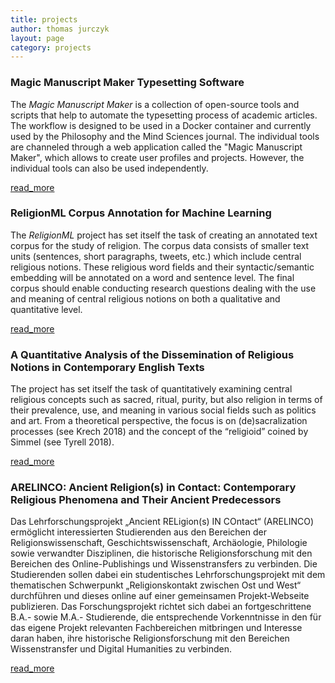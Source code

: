 ```yaml
---
title: projects
author: thomas jurczyk
layout: page
category: projects
---
```


<h3>Magic Manuscript Maker Typesetting Software</h3>
<p class="project-teaser">
	The <em>Magic Manuscript Maker</em> is a collection of open-source tools and scripts that help to automate the typesetting process of academic articles. The workflow is designed to be used in a Docker container and currently used by the Philosophy and the Mind Sciences journal. The individual tools are channeled through a web application called the "Magic Manuscript Maker", which allows to create user profiles and projects. However, the individual tools can also be used independently.
</p>

<p class="project-teaser-link">
	<a href="https://github.com/phimisci" target="_blank">
		<span class="material-icons-rounded md-36">
			read_more
		</span>
	</a>
</p>

<h3>ReligionML Corpus Annotation for Machine Learning</h3>
<p class="project-teaser">
	The <em>ReligionML</em> project has set itself the task of creating an annotated text corpus for the study of religion. The corpus data consists of smaller text units (sentences, short paragraphs, tweets, etc.) which include central religious notions. These religious word fields and their syntactic/semantic embedding will be annotated on a word and sentence level. The final corpus should enable conducting research questions dealing with the use and meaning of central religious notions on both a qualitative and quantitative level.
</p>

<p class="project-teaser-link">
	<a href="{{ site.baseurl }}{% link projects/religionml.md %}">
		<span class="material-icons-rounded md-36">
			read_more
		</span>
	</a>
</p>

<h3>A Quantitative Analysis of the Dissemination of Religious Notions in Contemporary English Texts</h3>
<p class="project-teaser">
	The project has set itself the task of quantitatively examining central religious concepts such as sacred, ritual, purity, but also religion in terms of their prevalence, use, and meaning in various social fields such as politics and art. From a theoretical perspective, the focus is on (de)sacralization processes (see Krech 2018) and the concept of the “religioid” coined by Simmel (see Tyrell 2018).
</p>

<p class="project-teaser-link">
	<a href="{{ site.baseurl }}{% link projects/religioid.md %}">
		<span class="material-icons-rounded md-36">
			read_more
		</span>
	</a>
</p>

<h3>ARELINCO: Ancient Religion(s) in Contact: Contemporary Religious Phenomena and Their Ancient Predecessors</h3>
<p class="project-teaser">
	Das Lehrforschungsprojekt „Ancient RELigion(s) IN COntact“ (ARELINCO) ermöglicht interessierten Studierenden aus den Bereichen der Religionswissenschaft, Geschichtswissenschaft, Archäologie, Philologie sowie verwandter Disziplinen, die historische Religionsforschung mit den Bereichen des Online-Publishings und Wissenstransfers zu verbinden. Die Studierenden sollen dabei ein studentisches Lehrforschungsprojekt mit dem thematischen Schwerpunkt „Religionskontakt zwischen Ost und West“ durchführen und dieses online auf einer gemeinsamen Projekt-Webseite publizieren. Das Forschungsprojekt richtet sich dabei an fortgeschrittene B.A.- sowie M.A.- Studierende, die entsprechende Vorkenntnisse in den für das eigene Projekt relevanten Fachbereichen mitbringen und Interesse daran haben, ihre historische Religionsforschung mit den Bereichen Wissenstransfer und Digital Humanities zu verbinden.
</p>

<p class="project-teaser-link">
	<a href="https://ceres.rub.de/en/research/projects/arelinco/" target="_blank">
		<span class="material-icons-rounded md-36">
			read_more
		</span>
	</a>
</p>
